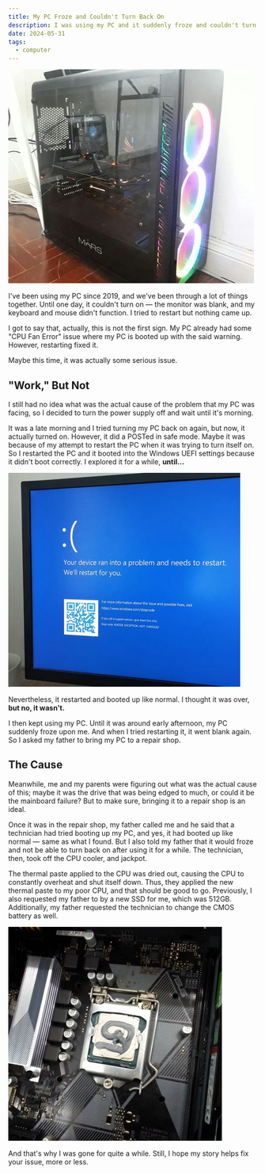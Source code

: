 ```yaml
---
title: My PC Froze and Couldn't Turn Back On
description: I was using my PC and it suddenly froze and couldn't turn back on. What's the cause?
date: 2024-05-31
tags:
  - computer
---
```


![My PC](pc.jpg "This is my PC.")

I've been using my PC since 2019, and we've been through a lot of things together. Until one day, it couldn't turn on — the monitor was blank, and my keyboard and mouse didn't function. I tried to restart but nothing came up.

I got to say that, actually, this is not the first sign. My PC already had some "CPU Fan Error" issue where my PC is booted up with the said warning. However, restarting fixed it.

Maybe this time, it was actually some serious issue.

## "Work," But Not

I still had no idea what was the actual cause of the problem that my PC was facing, so I decided to turn the power supply off and wait until it's morning.

It was a late morning and I tried turning my PC back on again, but now, it actually turned on. However, it did a POSTed in safe mode. Maybe it was because of my attempt to restart the PC when it was trying to turn itself on. So I restarted the PC and it booted into the Windows UEFI settings because it didn't boot correctly. I explored it for a while, **until...**

![The Windows' Blue Screen of Death](bsod.jpg "Yes, BSOD.")

Nevertheless, it restarted and booted up like normal. I thought it was over, **but no, it wasn't.**

I then kept using my PC. Until it was around early afternoon, my PC suddenly froze upon me. And when I tried restarting it, it went blank again. So I asked my father to bring my PC to a repair shop.

## The Cause

Meanwhile, me and my parents were figuring out what was the actual cause of this; maybe it was the drive that was being edged to much, or could it be the mainboard failure? But to make sure, bringing it to a repair shop is an ideal.

Once it was in the repair shop, my father called me and he said that a technician had tried booting up my PC, and yes, it had booted up like normal — same as what I found. But I also told my father that it would froze and not be able to turn back on after using it for a while. The technician, then, took off the CPU cooler, and jackpot.

The thermal paste applied to the CPU was dried out, causing the CPU to constantly overheat and shut itself down. Thus, they applied the new thermal paste to my poor CPU, and that should be good to go. Previously, I also requested my father to by a new SSD for me, which was 512GB. Additionally, my father requested the technician to change the CMOS battery as well.

![The interior of my PC with its CPU getting its new thermal paste](thermal.jpg "The technician applying thermal paste to my CPU.")

And that's why I was gone for quite a while. Still, I hope my story helps fix your issue, more or less.
